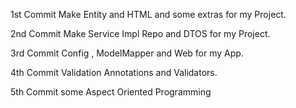 1st Commit Make Entity and HTML and some extras for my Project.

2nd Commit Make Service Impl Repo and DTOS for my Project.

3rd Commit Config , ModelMapper and Web for my App.

4th Commit Validation Annotations and Validators.

5th Commit some Aspect Oriented Programming

